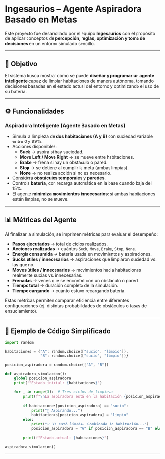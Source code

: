 # Ingesaurios – Agente Aspiradora Basado en Metas  

Este proyecto fue desarrollado por el equipo **Ingesaurios** con el propósito de aplicar conceptos de **percepción, reglas, optimización y toma de decisiones** en un entorno simulado sencillo.  

---

## 🎯 Objetivo  
El sistema busca mostrar cómo se puede **diseñar y programar un agente inteligente** capaz de limpiar habitaciones de manera autónoma, tomando decisiones basadas en el estado actual del entorno y optimizando el uso de su batería.  

---

## ⚙️ Funcionalidades  

### Aspiradora Inteligente (Agente Basado en Metas)  
- Simula la limpieza de **dos habitaciones (A y B)** con suciedad variable entre 0 y 99%.  
- Acciones disponibles:  
  - **Suck** → aspira si hay suciedad.  
  - **Move Left / Move Right** → se mueve entre habitaciones.  
  - **Brake** → frena si hay un obstáculo o pared.  
  - **Stop** → se detiene al cumplir la meta (ambas limpias).  
  - **None** → no realiza acción si no es necesario.  
- Considera **obstáculos temporales** y **paredes**.  
- Controla **batería**, con recarga automática en la base cuando baja del 15%.  
- El agente **minimiza movimientos innecesarios**: si ambas habitaciones están limpias, no se mueve.  

---

## 📊 Métricas del Agente  

Al finalizar la simulación, se imprimen métricas para evaluar el desempeño:  

- **Pasos ejecutados** → total de ciclos realizados.  
- **Acciones realizadas** → cuántos `Suck`, `Move`, `Brake`, `Stop`, `None`.  
- **Energía consumida** → batería usada en movimientos y aspiraciones.  
- **Sucks útiles / innecesarios** → aspiraciones que limpiaron suciedad vs. las que no.  
- **Moves útiles / innecesarios** → movimientos hacia habitaciones realmente sucias vs. innecesarias.  
- **Frenadas** → veces que se encontró con un obstáculo o pared.  
- **Tiempo total** → duración completa de la simulación.  
- **Tiempo cargando** → cuánto estuvo recargando batería.  

Estas métricas permiten comparar eficiencia entre diferentes configuraciones (ej. distintas probabilidades de obstáculos o tasas de ensuciamiento).  

---

## 🧩 Ejemplo de Código Simplificado  

```python
import random  

habitaciones = {"A": random.choice(["sucio", "limpio"]), 
                "B": random.choice(["sucio", "limpio"])}

posicion_aspiradora = random.choice(["A", "B"])

def aspiradora_simulacion():
    global posicion_aspiradora
    print(f"Estado inicial: {habitaciones}")
    
    for _ in range(3):  # Tres ciclos de limpieza
        print(f"\nLa aspiradora está en la habitación {posicion_aspiradora}")
        
        if habitaciones[posicion_aspiradora] == "sucio":
            print("🔹 Aspirando...")
            habitaciones[posicion_aspiradora] = "limpio"
        else:
            print("✅ Ya está limpia. Cambiando de habitación...")
            posicion_aspiradora = "A" if posicion_aspiradora == "B" else "B"
        
        print(f"Estado actual: {habitaciones}")

aspiradora_simulacion()
```  

---